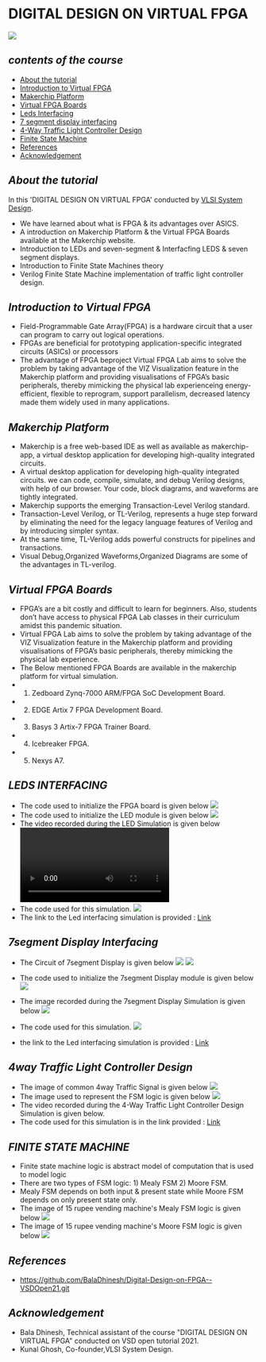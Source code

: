 # DIGITAL DESIGN ON  VIRTUAL FPGA
![](simulation/banner.PNG)
## **_contents of the course_**
- [About the tutorial](#about-the-tutorial)
- [Introduction to Virtual FPGA](#Introduction-to-Virtual-FPGA)
- [Makerchip Platform](#makerchip-platform)
- [Virtual FPGA Boards](#virtual-fpga-boards)
- [Leds Interfacing](#Leds-interfacing)
- [7 segment display interfacing](#7segment-display-interfacing)
- [4-Way Traffic Light Controller Design](#4way-traffic-light-controller-design)
- [Finite State Machine](#FINITE-STATE-MACHINE)
- [References](#references)
- [Acknowledgement](#acknowledgement)

## **_About the tutorial_**

In this 'DIGITAL DESIGN ON  VIRTUAL FPGA' conducted by [VLSI System Design]( https://www.vlsisystemdesign.com/).
 - We have learned about what is FPGA & its advantages over ASICS.
 - A introduction on Makerchip Platform & the Virtual FPGA Boards available at the Makerchip website.
 - Introduction to LEDs and seven-segment & Interfacfing LEDS & seven segment displays.
 - Introduction to Finite State Machines theory
 - Verilog Finite State Machine implementation of traffic light controller design.

## **_Introduction to Virtual FPGA_**

 - Field-Programmable Gate Array(FPGA) is a hardware circuit that a user can program to carry out logical operations.
 - FPGAs are beneficial for prototyping application-specific integrated circuits (ASICs) or processors
 - The advantage of FPGA beproject Virtual FPGA Lab aims to solve the problem by taking advantage of the VIZ Visualization feature in the Makerchip platform and providing visualisations of FPGA’s basic peripherals, thereby mimicking the physical lab experienceing energy-efficient, flexible to reprogram, support parallelism, decreased latency made them widely used in many applications.
 
## **_Makerchip Platform_**
 - Makerchip is a free web-based IDE as well as available as makerchip-app, a virtual desktop application for developing high-quality integrated circuits.
 - A virtual desktop application for developing high-quality integrated circuits. we can code, compile, simulate, and debug Verilog designs, with help of our browser. Your code, block diagrams, and waveforms are tightly integrated.
 - Makerchip supports the emerging Transaction-Level Verilog standard.
 - Transaction-Level Verilog, or TL-Verilog, represents a huge step forward by eliminating the need for the legacy language features of Verilog and by introducing simpler syntax.
 - At the same time, TL-Verilog adds powerful constructs for pipelines and transactions.
 - Visual Debug,Organized Waveforms,Organized Diagrams are some of the advantages in TL-verilog.
 
 ## **_Virtual FPGA Boards_**
 
 - FPGA’s are a bit costly and difficult to learn for beginners. Also, students don’t have access to physical FPGA Lab classes in their curriculum amidst this pandemic situation.
 - Virtual FPGA Lab aims to solve the problem by taking advantage of the VIZ Visualization feature in the Makerchip platform and providing visualisations of FPGA’s basic peripherals, thereby mimicking the physical lab experience.
 - The Below mentioned FPGA Boards are available in the makerchip platform for virtual simulation. 
 - 1. Zedboard Zynq-7000 ARM/FPGA SoC Development Board.
 - 2. EDGE Artix 7 FPGA Development Board.
 - 3. Basys 3 Artix-7 FPGA Trainer Board.
 - 4. Icebreaker FPGA.
 - 5. Nexys A7.  

  ## **_LEDS INTERFACING_**
  - The code used to initialize the FPGA board is given below
  ![](simulation/P1.PNG)
  - The code used to initialize the LED module is given below
  ![](simulation/P2.PNG)
  - The video recorded during the LED Simulation is given below
  ![](simulation/R1.mp4)
  - The code used for this simulation.
  ![](simulation/P2_1.PNG)
  - The link to the Led interfacing simulation is provided : [Link](https://makerchip.com/sandbox/031fmhjM2/0O7h250)
  
  ## **_7segment Display Interfacing_**
  - The Circuit of 7segment Display is given below
  ![](simulation/P4.PNG)
  ![](simulation/P5.PNG)
  - The code used to initialize the 7segment Display module is given below
  ![](simulation/P3.PNG)
  - The image recorded during the 7segment Display Simulation is given below
  ![](simulation/P7.png)
  - The code used for this simulation.
  ![](simulation/P6.PNG)
  
  - the link to the Led interfacing simulation is provided : [Link](https://makerchip.com/sandbox/031fmhjM2/0P1h5vZ)
  
  
  ## **_4way Traffic Light Controller Design_**
  - The image of common 4way Traffic Signal is given below
  ![](simulation/P8.PNG)
  - The image used to represent the FSM logic is given below
  ![](simulation/P9.PNG)
  - The video recorded during the 4-Way Traffic Light Controller Design Simulation is given below.
  - The code used for this simulation is in the link provided : [Link](https://makerchip.com/sandbox/031fmhjM2/0Q1hNBJ#)
  
  ## **_FINITE STATE MACHINE_**
  - Finite state machine logic is abstract model of computation that is used to model logic
  - There are two types of FSM logic: 1) Mealy FSM 2) Moore FSM.
  -  Mealy FSM depends on both input & present state while Moore FSM depends on only present state only.
  - The image of 15 rupee vending machine's Mealy FSM logic is given below
  ![](simulation/P10.PNG)
  - The image of 15 rupee vending machine's Moore FSM logic is given below
  ![](simulation/P11.PNG)
  
  ## **_References_**

- https://github.com/BalaDhinesh/Digital-Design-on-FPGA--VSDOpen21.git
## **_Acknowledgement_**

- Bala Dhinesh, Technical assistant of the course "DIGITAL DESIGN ON  VIRTUAL FPGA" conducted on VSD open tutorial 2021.
- Kunal Ghosh, Co-founder,VLSI System Design.
  
